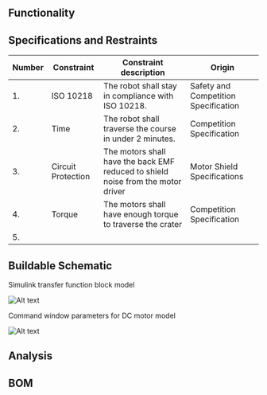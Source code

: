 ## Functionality

## Specifications and Restraints
| Number | Constraint | Constraint description | Origin |
|--------|----------------------|------------------------|--------|
| 1. | ISO 10218 | The robot shall stay in compliance with ISO 10218. | Safety and Competition Specification |
| 2. | Time |  The robot shall traverse the course in under 2 minutes.| Competition Specification |
| 3. | Circuit Protection |  The motors shall have the back EMF reduced to shield noise from the motor driver| Motor Shield Specifications |
| 4. | Torque |  The motors shall have enough torque to traverse the crater| Competition Specification |
| 5. |  |  |  |

## Buildable Schematic

Simulink transfer function block model

![Alt text](https://github.com/cebttu/CapstoneTeam1/blob/ConorOrr-Signoff-Motors/Documentation/Signoffs/Motors/Simulink_Model.png)

Command window parameters for DC motor model

![Alt text](https://github.com/cebttu/CapstoneTeam1/blob/ConorOrr-Signoff-Motors/Documentation/Signoffs/Motors/Command_parameters.png)
## Analysis

## BOM
